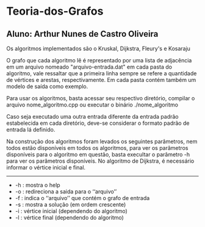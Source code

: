 # Teoria-dos-Grafos
Aluno: Arthur Nunes de Castro Oliveira
-------------------------------------------------

Os algoritmos implementados são o Kruskal, Dijkstra, Fleury's e Kosaraju

O grafo que cada algoritmo lê é representado por uma lista de adjacência em um arquivo nomeado "arquivo-entrada.dat" em cada pasta do algoritmo, vale ressaltar que a primeira linha sempre se refere a quantidade de vértices e arestas, respectivamente. Em cada pasta contém também um modelo de saída como exemplo.

Para usar os algoritmos, basta acessar seu respectivo diretório, compilar o arquivo nome_algoritmo.cpp ou executar o binário ./nome_algoritmo

Caso seja executado uma outra entrada diferente da entrada padrão estabelecida em cada diretório, deve-se considerar o formato padrão de entrada lá definido. 

Na construção dos algoritmos foram levados os seguintes parâmetros, nem todos estão disponíveis em todos os algoritmos, para ver os parâmetros disponíveis para o algoritmo em questão, basta execultar o parâmetro -h para ver os parâmetros disponíveis. No algoritmo de Dijkstra, é necessário informar o vértice inicial e final.

-------------------------------------------------
* -h : mostra o help
* -o <arquivo> : redireciona a saida para o ‘‘arquivo’’
* -f <arquivo> : indica o ‘‘arquivo’’ que contém o grafo de entrada
* -s : mostra a solução (em ordem crescente)
* -i : vértice inicial (dependendo do algoritmo)
* -l : vértice final (dependendo do algoritmo)
